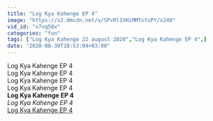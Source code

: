 ```yaml
---
title: "Log Kya Kahenge EP 4"
image: "https://s2.dmcdn.net/v/SPvRl1VHiMMTstuPY/x240"
vid_id: "x7vq50v"
categories: "fun"
tags: ["Log Kya Kahenge 22 august 2020","Log Kya Kahenge EP 4",]
date: "2020-08-30T18:53:04+03:00"
---
```

Log Kya Kahenge EP 4  <br>Log Kya Kahenge EP 4  <br>Log Kya Kahenge EP 4  <br>Log Kya Kahenge EP 4<br><b>Log Kya Kahenge EP 4</b><br> <i>Log Kya Kahenge EP 4</i><br> <u>Log Kya Kahenge EP 4</u>
